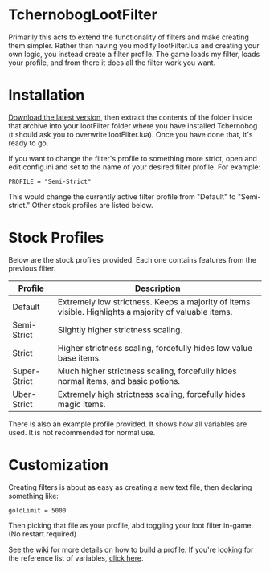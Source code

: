 # TchernobogLootFilter
Primarily this acts to extend the functionality of filters and make creating them simpler. Rather than having you modify lootFilter.lua and creating your own logic, you instead create a filter profile. The game loads my filter, loads your profile, and from there it does all the filter work you want.

# Installation
[Download the latest version](https://github.com/lkodinsson/TchernobogLootFilter/archive/main.zip), then extract the contents of the folder inside that archive into your lootFilter folder where you have installed Tchernobog (t should ask you to overwrite lootFilter.lua). Once you have done that, it's ready to go.

If you want to change the filter's profile to something more strict, open and edit config.ini and set to the name of your desired filter profile. For example:

```
PROFILE = "Semi-Strict"
```

This would change the currently active filter profile from "Default" to "Semi-strict." Other stock profiles are listed below.

# Stock Profiles
Below are the stock profiles provided. Each one contains features from the previous filter.

| Profile | Description |
| --- | --- |
| Default | Extremely low strictness. Keeps a majority of items visible. Highlights a majority of valuable items. |
| Semi-Strict | Slightly higher strictness scaling. |
| Strict | Higher strictness scaling, forcefully hides low value base items. |
| Super-Strict | Much higher strictness scaling, forcefully hides normal items, and basic potions. |
| Uber-Strict | Extremely high strictness scaling, forcefully hides magic items. |

There is also an example profile provided. It shows how all variables are used. It is not recommended for normal use.

# Customization
Creating filters is about as easy as creating a new text file, then declaring something like:

```
goldLimit = 5000
```

Then picking that file as your profile, abd toggling your loot filter in-game. (No restart required)

[See the wiki](https://github.com/lkodinsson/TchernobogLootFilter/wiki) for more details on how to build a profile. If you're looking for the reference list of variables, [click here](https://github.com/lkodinsson/TchernobogLootFilter/wiki/Configurable-Variables).
